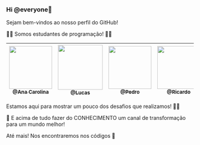 ### Hi @everyone👋

Sejam bem-vindos ao nosso perfil do GitHub! 

:technologist:  Somos estudantes de programação! :man_technologist:

[<img src="https://github.com/developersapi/LMSApp/blob/main/ana.jpeg" width=115 > <br> <sub> @Ana Carolina </sub>](https://github.com/AnnaCMendes)| [<img src="https://github.com/developersapi/LMSApp/blob/main/lucas.jpg" width=120 > <br> <sub> @Lucas </sub>](https://github.com/lucassilva676) | [<img src="https://github.com/developersapi/LMSApp/blob/main/pedrofs.jpg" width=115 > <br> <sub> @Pedro  </sub>](https://github.com/PedroSilva201) | [<img src="https://github.com/developersapi/LMSApp/blob/main/ricardofoto.jpg" width=115 > <br> <sub> @Ricardo  </sub>](https://github.com/RicardoSousaPaiva)
 | :---: |:---:|:---:|:---:|

Estamos aqui para mostrar um pouco dos desafios que realizamos! :climbing_woman:

🌱 E acima de tudo fazer do CONHECIMENTO um canal de transformação para um mundo melhor!

Até mais! Nos encontraremos nos códigos  :vulcan_salute:

